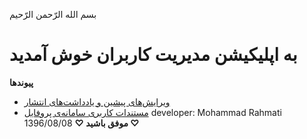 بسم الله الرّحمن الرّحیم

به اپلیکیشن مدیریت کاربران خوش آمدید
======================
**پیوندها**
 - [ویرایش‌های پیشین و یادداشت‌های انتشار](http://gitlab.partdp.ir/infrastructureProjects/profile/tags)
 - [مستندات کاربری سامانه‌ی پروفایل](http://192.168.1.93/mediawiki/index.php/سامانه‌‌_پروفایل)
developer: Mohammad Rahmati 1396/08/08
**♡ موفق باشید ♡**

